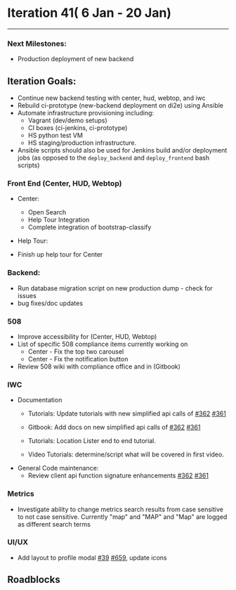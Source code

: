 # Iteration 41( 6 Jan - 20 Jan)

*** 
### Next Milestones:
* Production deployment of new backend

## Iteration Goals:
* Continue new backend testing with center, hud, webtop, and iwc
* Rebuild ci-prototype (new-backend deployment on di2e) using Ansible
* Automate infrastructure provisioning including:
  * Vagrant (dev/demo setups)
  * CI boxes (ci-jenkins, ci-prototype)
  * HS python test VM
  * HS staging/production infrastructure. 
* Ansible scripts should also be used for Jenkins build and/or deployment jobs (as opposed to the `deploy_backend` and `deploy_frontend` bash scripts)

### Front End (Center, HUD, Webtop)

* Center:
  * Open Search
  * Help Tour Integration
  * Complete integration of bootstrap-classify

* Help Tour:
 * Finish up help tour for Center

### Backend:
* Run database migration script on new production dump - check for issues
* bug fixes/doc updates

### 508 
* Improve accessibility for (Center, HUD, Webtop)
* List of specific 508 compliance items currently working on
   * Center - Fix the top two carousel
   * Center - Fix the notification button   
* Review 508 wiki with compliance office and in (Gitbook) 

### IWC
* Documentation
    * Tutorials: Update tutorials with new simplified api calls of [#362](https://github.com/ozone-development/ozp-iwc/issues/362) [#361](https://github.com/ozone-development/ozp-iwc/issues/361)

    * Gitbook: Add docs on new simplified api calls of [#362](https://github.com/ozone-development/ozp-iwc/issues/362) [#361](https://github.com/ozone-development/ozp-iwc/issues/361)

    * Tutorials: Location Lister end to end tutorial.
    * Video Tutorials: determine/script what will be covered in first video.
* General Code maintenance:
    * Review client api function signature enhancements [#362](https://github.com/ozone-development/ozp-iwc/issues/362) [#361](https://github.com/ozone-development/ozp-iwc/issues/361)

### Metrics
* Investigate ability to change metrics search results from case sensitive to not case sensitive. Currently "map" and "MAP" and "Map" are logged as different search terms

### UI/UX
* Add layout to profile modal [#39](https://github.com/ozone-development/ozp-react-commons/pull/39) [#659](https://github.com/ozone-development/ozp-webtop/pull/659), update icons

## Roadblocks
